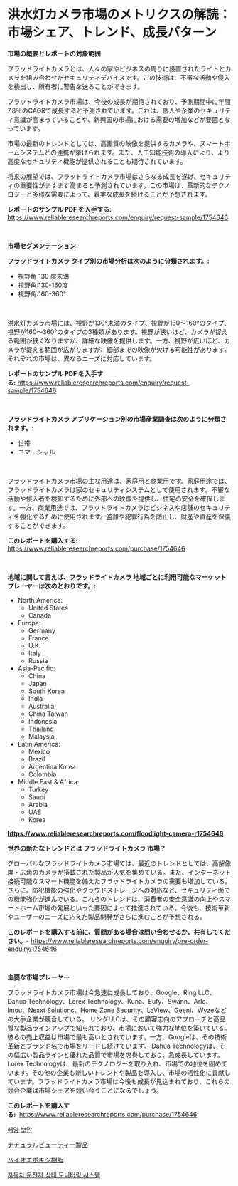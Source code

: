 <p><h1>洪水灯カメラ市場のメトリクスの解読：市場シェア、トレンド、成長パターン</h1></p><p><strong>市場の概要とレポートの対象範囲</strong></p>
<p><p>フラッドライトカメラとは、人々の家やビジネスの周りに設置されたライトとカメラを組み合わせたセキュリティデバイスです。この技術は、不審な活動や侵入を検出し、所有者に警告を送ることができます。</p><p>フラッドライトカメラ市場は、今後の成長が期待されており、予測期間中に年間7.8％のCAGRで成長すると予測されています。これは、個人や企業のセキュリティ意識が高まっていることや、新興国の市場における需要の増加などが要因となっています。</p><p>市場の最新のトレンドとしては、高画質の映像を提供するカメラや、スマートホームシステムとの連携が挙げられます。また、人工知能技術の導入により、より高度なセキュリティ機能が提供されることも期待されています。</p><p>将来の展望では、フラッドライトカメラ市場はさらなる成長を遂げ、セキュリティの重要性がますます高まると予測されています。この市場は、革新的なテクノロジーと多様な需要によって、着実な成長を続けることが予想されます。</p></p>
<p><strong>レポートのサンプル PDF を入手する:</strong> <a href="https://www.reliableresearchreports.com/enquiry/request-sample/1754646">https://www.reliableresearchreports.com/enquiry/request-sample/1754646</a></p>
<p>&nbsp;</p>
<p><strong>市場セグメンテーション</strong></p>
<p><strong>フラッドライトカメラ タイプ別の市場分析は次のように分類されます。:</strong></p>
<p><ul><li>視野角 130 度未満</li><li>視野角:130-160度</li><li>視野角:160-360°</li></ul></p>
<p>&nbsp;</p>
<p><p>洪水灯カメラ市場には、視野が130°未満のタイプ、視野が130〜160°のタイプ、視野が160〜360°のタイプの3種類があります。視野が狭いほど、カメラが捉える範囲が狭くなりますが、詳細な映像を提供します。一方、視野が広いほど、カメラが捉える範囲が広がりますが、細部までの映像が欠ける可能性があります。それぞれの市場は、異なるニーズに対応しています。</p></p>
<p><strong>レポートのサンプル PDF を入手する:</strong>&nbsp;<a href="https://www.reliableresearchreports.com/enquiry/request-sample/1754646">https://www.reliableresearchreports.com/enquiry/request-sample/1754646</a></p>
<p>&nbsp;</p>
<p><strong> フラッドライトカメラ アプリケーション別の市場産業調査は次のように分類されます。:</strong></p>
<p><ul><li>世帯</li><li>コマーシャル</li></ul></p>
<p>&nbsp;</p>
<p><p>フラッドライトカメラ市場の主な用途は、家庭用と商業用です。家庭用途では、フラッドライトカメラは家のセキュリティシステムとして使用されます。不審な活動や侵入者を検知するために外部への映像を提供し、住宅の安全を確保します。一方、商業用途では、フラッドライトカメラはビジネスや店舗のセキュリティを強化するために使用されます。盗難や犯罪行為を防止し、財産や資産を保護することができます。</p></p>
<p><strong>このレポートを購入する:</strong>&nbsp; <a href="https://www.reliableresearchreports.com/purchase/1754646">https://www.reliableresearchreports.com/purchase/1754646</a></p>
<p>&nbsp;</p>
<p><strong>地域に関して言えば、フラッドライトカメラ 地域ごとに利用可能なマーケットプレーヤーは次のとおりです。:</strong></p>
<p><ul>
    <li>
        North America:
        <ul>
            <li>United States</li>
            <li>Canada</li>
        </ul>
    </li>
    <li>
        Europe:
        <ul>
            <li>Germany</li>
            <li>France</li>
            <li>U.K.</li>
            <li>Italy</li>
            <li>Russia</li>
        </ul>
    </li>
    <li>
        Asia-Pacific:
        <ul>
            <li>China</li>
            <li>Japan</li>
            <li>South Korea</li>
            <li>India</li>
            <li>Australia</li>
            <li>China Taiwan</li>
            <li>Indonesia</li>
            <li>Thailand</li>
            <li>Malaysia</li>
        </ul>
    </li>
    <li>
        Latin America:
        <ul>
            <li>Mexico</li>
            <li>Brazil</li>
            <li>Argentina Korea</li>
            <li>Colombia</li>
        </ul>
    </li>
    <li>
        Middle East & Africa:
        <ul>
            <li>Turkey</li>
            <li>Saudi</li>
            <li>Arabia</li>
            <li>UAE</li>
            <li>Korea</li>
        </ul>
    </li>
    </ul></p>
<p><strong><a href="https://www.reliableresearchreports.com/floodlight-camera-r1754646">https://www.reliableresearchreports.com/floodlight-camera-r1754646</a></strong>&nbsp;</p>
<p><strong>世界の新たなトレンドとは フラッドライトカメラ 市場？</strong></p>
<p><p>グローバルなフラッドライトカメラ市場では、最近のトレンドとしては、高解像度・広角のカメラが搭載された製品が人気を集めている。また、インターネット接続可能なスマート機能を備えたフラッドライトカメラの需要も増加している。さらに、防犯機能の強化やクラウドストレージへの対応など、セキュリティ面での機能強化が進んでいる。これらのトレンドは、消費者の安全意識の向上やスマートホーム市場の発展といった要因によって推進されている。今後も、技術革新やユーザーのニーズに応えた製品開発がさらに進むことが予想される。</p></p>
<p><strong>このレポートを購入する前に、質問がある場合は問い合わせるか、共有してください。</strong>- <a href="https://www.reliableresearchreports.com/enquiry/pre-order-enquiry/1754646">https://www.reliableresearchreports.com/enquiry/pre-order-enquiry/1754646</a></p>
<p>&nbsp;</p>
<p><strong>主要な市場プレーヤー</strong></p>
<p><p>フラッドライトカメラ市場は今急速に成長しており、Google、Ring LLC、Dahua Technology、Lorex Technology、Kuna、Eufy、Swann、Arlo、Imou、Nexxt Solutions、Home Zone Security、LaView、Geeni、Wyzeなどの大手企業が競合している。 リングLLCは、その顧客志向のアプローチと高品質な製品ラインアップで知られており、市場において強力な地位を築いている。彼らの売上収益は市場で最も高いとされています。一方、Googleは、その技術革新とブランド名で市場をリードし続けています。 Dahua Technologyは、その幅広い製品ラインと優れた品質で市場を席巻しており、急成長しています。 Lorex Technologyは、最新のテクノロジーを取り入れ、市場での地位を固めています。その他の企業も新しいトレンドや製品を導入し、市場の活性化に貢献しています。フラッドライトカメラ市場は今後も成長が見込まれており、これらの競合企業は市場シェアを競い合うことになるでしょう。</p></p>
<p><strong>このレポートを購入する:</strong>&nbsp;&nbsp;<a href="https://www.reliableresearchreports.com/purchase/1754646">https://www.reliableresearchreports.com/purchase/1754646</a></p>
<p><p><a href="https://medium.com/@kellyclarkson42/%ED%95%B4%EC%96%91-%EC%95%88%EB%B3%B4-%EC%8B%9C%EC%9E%A5-%EC%A7%80%ED%91%9C-%ED%95%B4%EB%8F%85-%EC%8B%9C%EC%9E%A5-%EC%A0%90%EC%9C%A0%EC%9C%A8-%ED%8A%B8%EB%A0%8C%EB%93%9C-%EB%B0%8F-%EC%84%B1%EC%9E%A5-%ED%8C%A8%ED%84%B4-27e189751c5c">해양 보안</a></p><p><a href="https://medium.com/@kyaorris56456/%E8%87%AA%E7%84%B6%E7%BE%8E%E5%AE%B9%E8%A3%BD%E5%93%81%E5%B8%82%E5%A0%B4-%E7%AB%B6%E4%BA%89%E5%88%86%E6%9E%90-%E5%B8%82%E5%A0%B4%E5%8B%95%E5%90%91-2031%E5%B9%B4%E3%81%BE%E3%81%A7%E3%81%AE%E4%BA%88%E6%B8%AC-53125c19cfdf">ナチュラルビューティー製品</a></p><p><a href="https://medium.com/@elmoray21/%E3%83%90%E3%82%A4%E3%82%AA%E3%82%A8%E3%83%9D%E3%82%AD%E3%82%B7%E6%A8%B9%E8%84%82%E5%B8%82%E5%A0%B4%E3%81%AF%E5%B8%82%E5%A0%B4%E3%82%B7%E3%82%A7%E3%82%A2-%E5%B8%82%E5%A0%B4%E3%83%88%E3%83%AC%E3%83%B3%E3%83%89-%E5%B8%82%E5%A0%B4%E6%88%90%E9%95%B7%E3%81%AB%E9%96%A2%E3%81%99%E3%82%8B%E6%83%85%E5%A0%B1%E3%82%92%E6%8F%90%E4%BE%9B%E3%81%97%E3%81%BE%E3%81%99-875350a2abe5">バイオエポキシ樹脂</a></p><p><a href="https://medium.com/@chickenlegs8687/%EC%9E%90%EB%8F%99%EC%B0%A8-%EC%9A%B4%EC%A0%84%EC%9E%90-%EC%83%81%ED%83%9C-%EB%AA%A8%EB%8B%88%ED%84%B0%EB%A7%81-%EC%8B%9C%EC%8A%A4%ED%85%9C-%EC%8B%9C%EC%9E%A5-%EA%B7%9C%EB%AA%A8-%EC%8B%9C%EC%9E%A5-%EC%A0%84%EB%A7%9D-%EB%B0%8F-%EC%8B%9C%EC%9E%A5-%EC%98%88%EC%B8%A1-2024%EC%97%90%EC%84%9C-2031%EB%85%84-e412a0950d34">자동차 운전자 상태 모니터링 시스템</a></p></p>